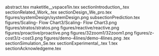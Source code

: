 abstract.tex
maketitle__vspace1in.tex
sectionIntroduction_.tex
sectionRelated_Work_.tex
sectionDesign_We_pro.tex
figures/systemDesign/systemDesign.png
subsectionPrediction.tex
figures/Scaling- Flow Chart3/Scaling- Flow Chart3.png
figures/stratos/stratos.png
figures/reactive/reactive.png
figures/proactive/proactive.png
figures/32zoom1/32zoom1.png
figures/z-cost3/z-cost3.png
figures/demo-4lines/demo-4lines.png
.tex
sectionSimulation_Se.tex
sectionExperimental_.tex
1.tex
sectionAcknowledgeme.tex
